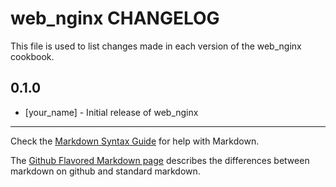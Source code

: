 web_nginx CHANGELOG
===================

This file is used to list changes made in each version of the web_nginx cookbook.

0.1.0
-----
- [your_name] - Initial release of web_nginx

- - -
Check the [Markdown Syntax Guide](http://daringfireball.net/projects/markdown/syntax) for help with Markdown.

The [Github Flavored Markdown page](http://github.github.com/github-flavored-markdown/) describes the differences between markdown on github and standard markdown.
